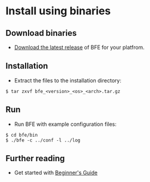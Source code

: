 # Install using binaries

## Download binaries

- [Download the latest release](https://github.com/baidu/bfe/releases) of BFE for your platfrom.

## Installation

- Extract the files to the installation directory:

```
$ tar zxvf bfe_<version>_<os>_<arch>.tar.gz
```

## Run

- Run BFE with example configuration files:

```
$ cd bfe/bin
$ ./bfe -c ../conf -l ../log
```

## Further reading

- Get started with [Beginner's Guide](../example/guide.md)


